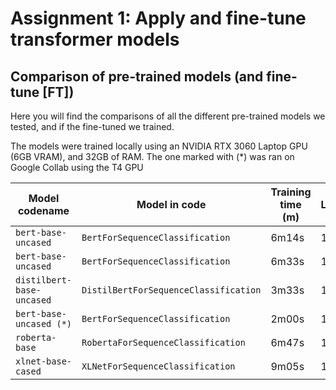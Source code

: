 # Assignment 1: Apply and fine-tune transformer models​

## Comparison of pre-trained models (and fine-tune [FT])

Here you will find the comparisons of all the different pre-trained models we tested, and if the fine-tuned we trained.

The models were trained locally using an NVIDIA RTX 3060 Laptop GPU (6GB VRAM), and 32GB of RAM. The one marked with (\*) was ran on Google Collab using the T4 GPU

| Model codename            | Model in code                         | Training time (m) | (FT) Learning Rate | (FT) Epochs | (FT) Batch size | Test Accuracy | Test Loss Test | F1 Score |
| ------------------------- | ------------------------------------- | ----------------- | ------------------ | ----------- | --------------- | ------------- | -------------- | -------- |
| `bert-base-uncased`       | `BertForSequenceClassification`       | 6m14s             | 1e-5               | 3           | 32              | 0.879         | 0.395          | 0.879    |
| `bert-base-uncased`       | `BertForSequenceClassification`       | 6m33s             | 1e-5               | 3           | 16              | 0.901         | 0.344          | 0.901    |
| `distilbert-base-uncased` | `DistilBertForSequenceClassification` | 3m33s             | 1e-5               | 3           | 16              | 0.891         | 0.352          | 0.891    |
| `bert-base-uncased (*)`   | `BertForSequenceClassification`       | 2m00s             | 1e-5               | 3           | 32              | 0.724         | 1.016          | 0.715    |
| `roberta-base`            | `RobertaForSequenceClassification`    | 6m47s             | 1e-5               | 3           | 16              | 0.850         | 0.451          | 0.850    |
| `xlnet-base-cased`        | `XLNetForSequenceClassification`      | 9m05s             | 1e-5               | 3           | 16              | 0.856         | 0.420          | 0.856    |